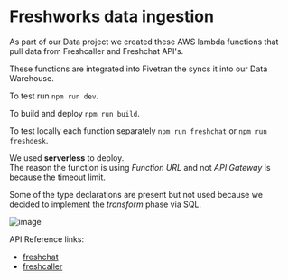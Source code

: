 # Freshworks data ingestion

As part of our Data project we created these AWS lambda functions that pull data from Freshcaller and Freshchat API's.

These functions are integrated into Fivetran the syncs it into our Data Warehouse.

To test run `npm run dev`.

To build and deploy `npm run build`.

To test locally each function separately `npm run freshchat` or `npm run freshdesk`.

We used **serverless** to deploy.  
The reason the function is using _Function URL_ and not _API Gateway_ is because the timeout limit.

Some of the type declarations are present but not used because we decided to implement the _transform_ phase via SQL.

![image](https://user-images.githubusercontent.com/6177147/168762844-46d23601-b753-4d9d-aba4-ff92ff155477.png)

API Reference links:

- [freshchat](https://developers.freshchat.com/api/)
- [freshcaller](https://developers.freshcaller.com/api/)
